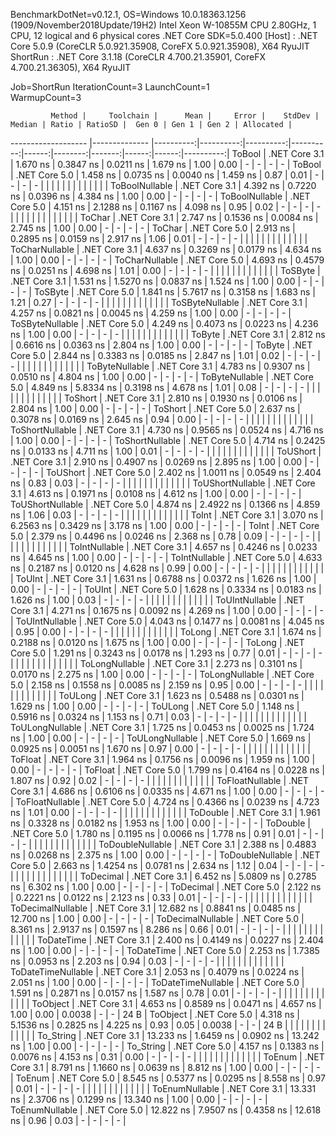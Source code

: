 
BenchmarkDotNet=v0.12.1, OS=Windows 10.0.18363.1256 (1909/November2018Update/19H2)
Intel Xeon W-10855M CPU 2.80GHz, 1 CPU, 12 logical and 6 physical cores
.NET Core SDK=5.0.400
  [Host]   : .NET Core 5.0.9 (CoreCLR 5.0.921.35908, CoreFX 5.0.921.35908), X64 RyuJIT
  ShortRun : .NET Core 3.1.18 (CoreCLR 4.700.21.35901, CoreFX 4.700.21.36305), X64 RyuJIT

Job=ShortRun  IterationCount=3  LaunchCount=1  
WarmupCount=3  

             Method |     Toolchain |      Mean |     Error |    StdDev |    Median | Ratio | RatioSD |  Gen 0 | Gen 1 | Gen 2 | Allocated |
------------------- |-------------- |----------:|----------:|----------:|----------:|------:|--------:|-------:|------:|------:|----------:|
             ToBool | .NET Core 3.1 |  1.670 ns | 0.3847 ns | 0.0211 ns |  1.679 ns |  1.00 |    0.00 |      - |     - |     - |         - |
             ToBool | .NET Core 5.0 |  1.458 ns | 0.0735 ns | 0.0040 ns |  1.459 ns |  0.87 |    0.01 |      - |     - |     - |         - |
                    |               |           |           |           |           |       |         |        |       |       |           |
     ToBoolNullable | .NET Core 3.1 |  4.392 ns | 0.7220 ns | 0.0396 ns |  4.384 ns |  1.00 |    0.00 |      - |     - |     - |         - |
     ToBoolNullable | .NET Core 5.0 |  4.151 ns | 2.1288 ns | 0.1167 ns |  4.098 ns |  0.95 |    0.02 |      - |     - |     - |         - |
                    |               |           |           |           |           |       |         |        |       |       |           |
             ToChar | .NET Core 3.1 |  2.747 ns | 0.1536 ns | 0.0084 ns |  2.745 ns |  1.00 |    0.00 |      - |     - |     - |         - |
             ToChar | .NET Core 5.0 |  2.913 ns | 0.2895 ns | 0.0159 ns |  2.917 ns |  1.06 |    0.01 |      - |     - |     - |         - |
                    |               |           |           |           |           |       |         |        |       |       |           |
     ToCharNullable | .NET Core 3.1 |  4.637 ns | 0.3269 ns | 0.0179 ns |  4.634 ns |  1.00 |    0.00 |      - |     - |     - |         - |
     ToCharNullable | .NET Core 5.0 |  4.693 ns | 0.4579 ns | 0.0251 ns |  4.698 ns |  1.01 |    0.00 |      - |     - |     - |         - |
                    |               |           |           |           |           |       |         |        |       |       |           |
            ToSByte | .NET Core 3.1 |  1.531 ns | 1.5270 ns | 0.0837 ns |  1.524 ns |  1.00 |    0.00 |      - |     - |     - |         - |
            ToSByte | .NET Core 5.0 |  1.841 ns | 5.7617 ns | 0.3158 ns |  1.683 ns |  1.21 |    0.27 |      - |     - |     - |         - |
                    |               |           |           |           |           |       |         |        |       |       |           |
    ToSByteNullable | .NET Core 3.1 |  4.257 ns | 0.0821 ns | 0.0045 ns |  4.259 ns |  1.00 |    0.00 |      - |     - |     - |         - |
    ToSByteNullable | .NET Core 5.0 |  4.249 ns | 0.4073 ns | 0.0223 ns |  4.236 ns |  1.00 |    0.00 |      - |     - |     - |         - |
                    |               |           |           |           |           |       |         |        |       |       |           |
             ToByte | .NET Core 3.1 |  2.812 ns | 0.6616 ns | 0.0363 ns |  2.804 ns |  1.00 |    0.00 |      - |     - |     - |         - |
             ToByte | .NET Core 5.0 |  2.844 ns | 0.3383 ns | 0.0185 ns |  2.847 ns |  1.01 |    0.02 |      - |     - |     - |         - |
                    |               |           |           |           |           |       |         |        |       |       |           |
     ToByteNullable | .NET Core 3.1 |  4.783 ns | 0.9307 ns | 0.0510 ns |  4.804 ns |  1.00 |    0.00 |      - |     - |     - |         - |
     ToByteNullable | .NET Core 5.0 |  4.849 ns | 5.8334 ns | 0.3198 ns |  4.678 ns |  1.01 |    0.08 |      - |     - |     - |         - |
                    |               |           |           |           |           |       |         |        |       |       |           |
            ToShort | .NET Core 3.1 |  2.810 ns | 0.1930 ns | 0.0106 ns |  2.804 ns |  1.00 |    0.00 |      - |     - |     - |         - |
            ToShort | .NET Core 5.0 |  2.637 ns | 0.3078 ns | 0.0169 ns |  2.645 ns |  0.94 |    0.00 |      - |     - |     - |         - |
                    |               |           |           |           |           |       |         |        |       |       |           |
    ToShortNullable | .NET Core 3.1 |  4.730 ns | 0.9565 ns | 0.0524 ns |  4.716 ns |  1.00 |    0.00 |      - |     - |     - |         - |
    ToShortNullable | .NET Core 5.0 |  4.714 ns | 0.2425 ns | 0.0133 ns |  4.711 ns |  1.00 |    0.01 |      - |     - |     - |         - |
                    |               |           |           |           |           |       |         |        |       |       |           |
           ToUShort | .NET Core 3.1 |  2.910 ns | 0.4907 ns | 0.0269 ns |  2.895 ns |  1.00 |    0.00 |      - |     - |     - |         - |
           ToUShort | .NET Core 5.0 |  2.402 ns | 1.0011 ns | 0.0549 ns |  2.404 ns |  0.83 |    0.03 |      - |     - |     - |         - |
                    |               |           |           |           |           |       |         |        |       |       |           |
   ToUShortNullable | .NET Core 3.1 |  4.613 ns | 0.1971 ns | 0.0108 ns |  4.612 ns |  1.00 |    0.00 |      - |     - |     - |         - |
   ToUShortNullable | .NET Core 5.0 |  4.874 ns | 2.4922 ns | 0.1366 ns |  4.859 ns |  1.06 |    0.03 |      - |     - |     - |         - |
                    |               |           |           |           |           |       |         |        |       |       |           |
              ToInt | .NET Core 3.1 |  3.070 ns | 6.2563 ns | 0.3429 ns |  3.178 ns |  1.00 |    0.00 |      - |     - |     - |         - |
              ToInt | .NET Core 5.0 |  2.379 ns | 0.4496 ns | 0.0246 ns |  2.368 ns |  0.78 |    0.09 |      - |     - |     - |         - |
                    |               |           |           |           |           |       |         |        |       |       |           |
      ToIntNullable | .NET Core 3.1 |  4.657 ns | 0.4246 ns | 0.0233 ns |  4.645 ns |  1.00 |    0.00 |      - |     - |     - |         - |
      ToIntNullable | .NET Core 5.0 |  4.633 ns | 0.2187 ns | 0.0120 ns |  4.628 ns |  0.99 |    0.00 |      - |     - |     - |         - |
                    |               |           |           |           |           |       |         |        |       |       |           |
             ToUInt | .NET Core 3.1 |  1.631 ns | 0.6788 ns | 0.0372 ns |  1.626 ns |  1.00 |    0.00 |      - |     - |     - |         - |
             ToUInt | .NET Core 5.0 |  1.628 ns | 0.3334 ns | 0.0183 ns |  1.626 ns |  1.00 |    0.03 |      - |     - |     - |         - |
                    |               |           |           |           |           |       |         |        |       |       |           |
     ToUIntNullable | .NET Core 3.1 |  4.271 ns | 0.1675 ns | 0.0092 ns |  4.269 ns |  1.00 |    0.00 |      - |     - |     - |         - |
     ToUIntNullable | .NET Core 5.0 |  4.043 ns | 0.1477 ns | 0.0081 ns |  4.045 ns |  0.95 |    0.00 |      - |     - |     - |         - |
                    |               |           |           |           |           |       |         |        |       |       |           |
             ToLong | .NET Core 3.1 |  1.674 ns | 0.2188 ns | 0.0120 ns |  1.675 ns |  1.00 |    0.00 |      - |     - |     - |         - |
             ToLong | .NET Core 5.0 |  1.291 ns | 0.3243 ns | 0.0178 ns |  1.293 ns |  0.77 |    0.01 |      - |     - |     - |         - |
                    |               |           |           |           |           |       |         |        |       |       |           |
     ToLongNullable | .NET Core 3.1 |  2.273 ns | 0.3101 ns | 0.0170 ns |  2.275 ns |  1.00 |    0.00 |      - |     - |     - |         - |
     ToLongNullable | .NET Core 5.0 |  2.158 ns | 0.1558 ns | 0.0085 ns |  2.159 ns |  0.95 |    0.00 |      - |     - |     - |         - |
                    |               |           |           |           |           |       |         |        |       |       |           |
            ToULong | .NET Core 3.1 |  1.623 ns | 0.5488 ns | 0.0301 ns |  1.629 ns |  1.00 |    0.00 |      - |     - |     - |         - |
            ToULong | .NET Core 5.0 |  1.148 ns | 0.5916 ns | 0.0324 ns |  1.153 ns |  0.71 |    0.03 |      - |     - |     - |         - |
                    |               |           |           |           |           |       |         |        |       |       |           |
    ToULongNullable | .NET Core 3.1 |  1.725 ns | 0.0453 ns | 0.0025 ns |  1.724 ns |  1.00 |    0.00 |      - |     - |     - |         - |
    ToULongNullable | .NET Core 5.0 |  1.669 ns | 0.0925 ns | 0.0051 ns |  1.670 ns |  0.97 |    0.00 |      - |     - |     - |         - |
                    |               |           |           |           |           |       |         |        |       |       |           |
            ToFloat | .NET Core 3.1 |  1.964 ns | 0.1756 ns | 0.0096 ns |  1.959 ns |  1.00 |    0.00 |      - |     - |     - |         - |
            ToFloat | .NET Core 5.0 |  1.799 ns | 0.4164 ns | 0.0228 ns |  1.807 ns |  0.92 |    0.02 |      - |     - |     - |         - |
                    |               |           |           |           |           |       |         |        |       |       |           |
    ToFloatNullable | .NET Core 3.1 |  4.686 ns | 0.6106 ns | 0.0335 ns |  4.671 ns |  1.00 |    0.00 |      - |     - |     - |         - |
    ToFloatNullable | .NET Core 5.0 |  4.724 ns | 0.4366 ns | 0.0239 ns |  4.723 ns |  1.01 |    0.00 |      - |     - |     - |         - |
                    |               |           |           |           |           |       |         |        |       |       |           |
           ToDouble | .NET Core 3.1 |  1.961 ns | 0.3328 ns | 0.0182 ns |  1.953 ns |  1.00 |    0.00 |      - |     - |     - |         - |
           ToDouble | .NET Core 5.0 |  1.780 ns | 0.1195 ns | 0.0066 ns |  1.778 ns |  0.91 |    0.01 |      - |     - |     - |         - |
                    |               |           |           |           |           |       |         |        |       |       |           |
   ToDoubleNullable | .NET Core 3.1 |  2.388 ns | 0.4883 ns | 0.0268 ns |  2.375 ns |  1.00 |    0.00 |      - |     - |     - |         - |
   ToDoubleNullable | .NET Core 5.0 |  2.663 ns | 1.4254 ns | 0.0781 ns |  2.634 ns |  1.12 |    0.04 |      - |     - |     - |         - |
                    |               |           |           |           |           |       |         |        |       |       |           |
          ToDecimal | .NET Core 3.1 |  6.452 ns | 5.0809 ns | 0.2785 ns |  6.302 ns |  1.00 |    0.00 |      - |     - |     - |         - |
          ToDecimal | .NET Core 5.0 |  2.122 ns | 0.2221 ns | 0.0122 ns |  2.123 ns |  0.33 |    0.01 |      - |     - |     - |         - |
                    |               |           |           |           |           |       |         |        |       |       |           |
  ToDecimalNullable | .NET Core 3.1 | 12.682 ns | 0.8841 ns | 0.0485 ns | 12.700 ns |  1.00 |    0.00 |      - |     - |     - |         - |
  ToDecimalNullable | .NET Core 5.0 |  8.361 ns | 2.9137 ns | 0.1597 ns |  8.286 ns |  0.66 |    0.01 |      - |     - |     - |         - |
                    |               |           |           |           |           |       |         |        |       |       |           |
         ToDateTime | .NET Core 3.1 |  2.400 ns | 0.4149 ns | 0.0227 ns |  2.404 ns |  1.00 |    0.00 |      - |     - |     - |         - |
         ToDateTime | .NET Core 5.0 |  2.253 ns | 1.7385 ns | 0.0953 ns |  2.203 ns |  0.94 |    0.03 |      - |     - |     - |         - |
                    |               |           |           |           |           |       |         |        |       |       |           |
 ToDateTimeNullable | .NET Core 3.1 |  2.053 ns | 0.4079 ns | 0.0224 ns |  2.051 ns |  1.00 |    0.00 |      - |     - |     - |         - |
 ToDateTimeNullable | .NET Core 5.0 |  1.591 ns | 0.2871 ns | 0.0157 ns |  1.587 ns |  0.78 |    0.01 |      - |     - |     - |         - |
                    |               |           |           |           |           |       |         |        |       |       |           |
           ToObject | .NET Core 3.1 |  4.653 ns | 0.8589 ns | 0.0471 ns |  4.657 ns |  1.00 |    0.00 | 0.0038 |     - |     - |      24 B |
           ToObject | .NET Core 5.0 |  4.318 ns | 5.1536 ns | 0.2825 ns |  4.225 ns |  0.93 |    0.05 | 0.0038 |     - |     - |      24 B |
                    |               |           |           |           |           |       |         |        |       |       |           |
          To_String | .NET Core 3.1 | 13.233 ns | 1.6459 ns | 0.0902 ns | 13.242 ns |  1.00 |    0.00 |      - |     - |     - |         - |
          To_String | .NET Core 5.0 |  4.157 ns | 0.1383 ns | 0.0076 ns |  4.153 ns |  0.31 |    0.00 |      - |     - |     - |         - |
                    |               |           |           |           |           |       |         |        |       |       |           |
             ToEnum | .NET Core 3.1 |  8.791 ns | 1.1660 ns | 0.0639 ns |  8.812 ns |  1.00 |    0.00 |      - |     - |     - |         - |
             ToEnum | .NET Core 5.0 |  8.545 ns | 0.5377 ns | 0.0295 ns |  8.558 ns |  0.97 |    0.01 |      - |     - |     - |         - |
                    |               |           |           |           |           |       |         |        |       |       |           |
     ToEnumNullable | .NET Core 3.1 | 13.331 ns | 2.3706 ns | 0.1299 ns | 13.340 ns |  1.00 |    0.00 |      - |     - |     - |         - |
     ToEnumNullable | .NET Core 5.0 | 12.822 ns | 7.9507 ns | 0.4358 ns | 12.618 ns |  0.96 |    0.03 |      - |     - |     - |         - |
